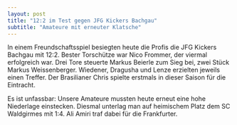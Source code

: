 ```yaml
---
layout: post
title: "12:2 im Test gegen JFG Kickers Bachgau"
subtitle: "Amateure mit erneuter Klatsche"
---
```


In einem Freundschaftsspiel besiegten heute die Profis die JFG Kickers Bachgau mit 12:2. Bester Torschütze war Nico Frommer, der viermal erfolgreich war. Drei Tore steuerte Markus Beierle zum Sieg bei, zwei Stück Markus Weissenberger. Wiedener, Dragusha und Lenze erzielten jeweils einen Treffer. Der Brasilianer Chris spielte erstmals in dieser Saison für die Eintracht.

Es ist unfassbar: Unsere Amateure mussten heute erneut eine hohe Niederlage einstecken. Diesmal unterlag man auf heimischem Platz dem SC Waldgirmes mit 1:4. Ali Amiri traf dabei für die Frankfurter.
